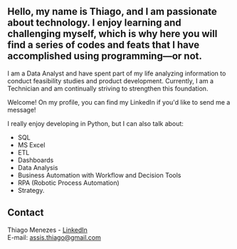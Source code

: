 
## Hello, my name is Thiago, and I am passionate about technology. I enjoy learning and challenging myself, which is why here you will find a series of codes and feats that I have accomplished using programming—or not.

I am a Data Analyst and have spent part of my life analyzing information to conduct feasibility studies and product development. Currently, I am a Technician and am continually striving to strengthen this foundation.

Welcome! On my profile, you can find my LinkedIn if you'd like to send me a message!

I really enjoy developing in Python, but I can also talk about:
* SQL  
* MS Excel  
* ETL  
* Dashboards  
* Data Analysis  
* Business Automation with Workflow and Decision Tools  
* RPA (Robotic Process Automation)  
* Strategy.  

## Contact
Thiago Menezes - [LinkedIn](https://www.linkedin.com/in/thiagoamenezes/)  
E-mail: assis.thiago@gmail.com 
<!--
**ThiagoA-Menezes/ThiagoA-Menezes** is a ✨ _special_ ✨ repository because its `README.md` (this file) appears on your GitHub profile.

Here are some ideas to get you started:

- 🔭 I’m currently working on ...
- 🌱 I’m currently learning ...
- 👯 I’m looking to collaborate on ...
- 🤔 I’m looking for help with ...
- 💬 Ask me about ...
- 📫 How to reach me: ...
- 😄 Pronouns: ...
- ⚡ Fun fact: ...
-->
